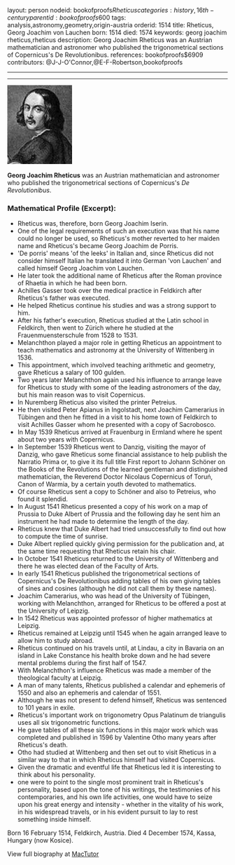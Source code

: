 layout: person
nodeid: bookofproofs$Rheticus
categories: history,16th-century
parentid: bookofproofs$600
tags: analysis,astronomy,geometry,origin-austria
orderid: 1514
title: Rheticus, Georg Joachim von Lauchen
born: 1514
died: 1574
keywords: georg joachim rheticus,rheticus
description: Georg Joachim Rheticus was an Austrian mathematician and astronomer who published the trigonometrical sections of Copernicus's De Revolutionibus.
references: bookofproofs$6909
contributors: @J-J-O'Connor,@E-F-Robertson,bookofproofs

---



---

![Rheticus.jpg](https://github.com/bookofproofs/bookofproofs.github.io/blob/main/_sources/_assets/images/portraits/Rheticus.jpg?raw=true)

**Georg Joachim Rheticus** was an Austrian mathematician and astronomer who published the trigonometrical sections of Copernicus's _De Revolutionibus_.

### Mathematical Profile (Excerpt):
* Rheticus was, therefore, born Georg Joachim Iserin.
* One of the legal requirements of such an execution was that his name could no longer be used, so Rheticus's mother reverted to her maiden name and Rheticus's became Georg Joachim de Porris.
* 'De porris' means 'of the leeks' in Italian and, since Rheticus did not consider himself Italian he translated it into German 'von Lauchen' and called himself Georg Joachim von Lauchen.
* He later took the additional name of Rheticus after the Roman province of Rhaetia in which he had been born.
* Achilles Gasser took over the medical practice in Feldkirch after Rheticus's father was executed.
* He helped Rheticus continue his studies and was a strong support to him.
* After his father's execution, Rheticus studied at the Latin school in Feldkirch, then went to Zürich where he studied at the Frauenmuensterschule from 1528 to 1531.
* Melanchthon played a major role in getting Rheticus an appointment to teach mathematics and astronomy at the University of Wittenberg in 1536.
* This appointment, which involved teaching arithmetic and geometry, gave Rheticus a salary of 100 gulden.
* Two years later Melanchthon again used his influence to arrange leave for Rheticus to study with some of the leading astronomers of the day, but his main reason was to visit Copernicus.
* In Nuremberg Rheticus also visited the printer Petreius.
* He then visited Peter Apianus in Ingolstadt, next Joachim Camerarius in Tübingen and then he fitted in a visit to his home town of Feldkirch to visit Achilles Gasser whom he presented with a copy of Sacrobosco.
* In May 1539 Rheticus arrived at Frauenburg in Ermland where he spent about two years with Copernicus.
* In September 1539 Rheticus went to Danzig, visiting the mayor of Danzig, who gave Rheticus some financial assistance to help publish the Narratio Prima or, to give it its full title First report to Johann Schöner on the Books of the Revolutions of the learned gentleman and distinguished mathematician, the Reverend Doctor Nicolaus Copernicus of Toruń, Canon of Warmia, by a certain youth devoted to mathematics.
* Of course Rheticus sent a copy to Schöner and also to Petreius, who found it splendid.
* In August 1541 Rheticus presented a copy of his work on a map of Prussia to Duke Albert of Prussia and the following day he sent him an instrument he had made to determine the length of the day.
* Rheticus knew that Duke Albert had tried unsuccessfully to find out how to compute the time of sunrise.
* Duke Albert replied quickly giving permission for the publication and, at the same time requesting that Rheticus retain his chair.
* In October 1541 Rheticus returned to the University of Wittenberg and there he was elected dean of the Faculty of Arts.
* In early 1541 Rheticus published the trigonometrical sections of Copernicus's De Revolutionibus adding tables of his own giving tables of sines and cosines (although he did not call them by these names).
* Joachim Camerarius, who was head of the University of Tübingen, working with Melanchthon, arranged for Rheticus to be offered a post at the University of Leipzig.
* In 1542 Rheticus was appointed professor of higher mathematics at Leipzig.
* Rheticus remained at Leipzig until 1545 when he again arranged leave to allow him to study abroad.
* Rheticus continued on his travels until, at Lindau, a city in Bavaria on an island in Lake Constance his health broke down and he had severe mental problems during the first half of 1547.
* With Melanchthon's influence Rheticus was made a member of the theological faculty at Leipzig.
* A man of many talents, Rheticus published a calendar and ephemeris of 1550 and also an ephemeris and calendar of 1551.
* Although he was not present to defend himself, Rheticus was sentenced to 101 years in exile.
* Rheticus's important work on trigonometry Opus Palatinum de triangulis uses all six trigonometric functions.
* He gave tables of all these six functions in this major work which was completed and published in 1596 by Valentine Otho many years after Rheticus's death.
* Otho had studied at Wittenberg and then set out to visit Rheticus in a similar way to that in which Rheticus himself had visited Copernicus.
* Given the dramatic and eventful life that Rheticus led it is interesting to think about his personality.
* one were to point to the single most prominent trait in Rheticus's personality, based upon the tone of his writings, the testimonies of his contemporaries, and his own life activities, one would have to seize upon his great energy and intensity - whether in the vitality of his work, in his widespread travels, or in his evident pursuit to lay to rest something inside himself.

Born 16 February 1514, Feldkirch, Austria. Died 4 December 1574, Kassa, Hungary (now Kosice).

View full biography at [MacTutor](https://mathshistory.st-andrews.ac.uk/Biographies/Rheticus/)
